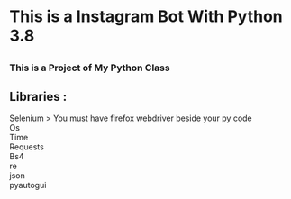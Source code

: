 <html>
	<body>		
		<h1>This is a Instagram Bot With Python 3.8</h1>
		<h2><h3>This is a Project of My Python Class</h2>
		<h2>Libraries :</h2>
		<p>Selenium > You must have firefox webdriver beside your py code <br>Os<br>Time<br>Requests<br>Bs4<br>re<br>json<br>pyautogui</p>
	</body>
</html>
